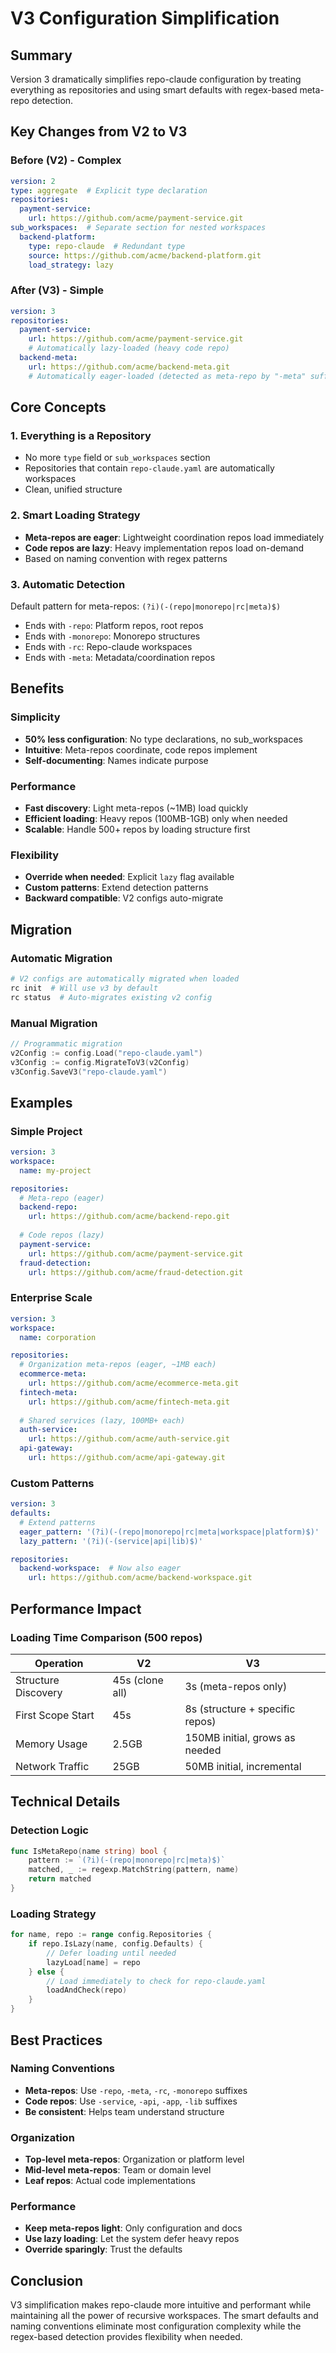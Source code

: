 # V3 Configuration Simplification

## Summary

Version 3 dramatically simplifies repo-claude configuration by treating everything as repositories and using smart defaults with regex-based meta-repo detection.

## Key Changes from V2 to V3

### Before (V2) - Complex
```yaml
version: 2
type: aggregate  # Explicit type declaration
repositories:
  payment-service:
    url: https://github.com/acme/payment-service.git
sub_workspaces:  # Separate section for nested workspaces
  backend-platform:
    type: repo-claude  # Redundant type
    source: https://github.com/acme/backend-platform.git
    load_strategy: lazy
```

### After (V3) - Simple
```yaml
version: 3
repositories:
  payment-service:
    url: https://github.com/acme/payment-service.git
    # Automatically lazy-loaded (heavy code repo)
  backend-meta:
    url: https://github.com/acme/backend-meta.git
    # Automatically eager-loaded (detected as meta-repo by "-meta" suffix)
```

## Core Concepts

### 1. Everything is a Repository
- No more `type` field or `sub_workspaces` section
- Repositories that contain `repo-claude.yaml` are automatically workspaces
- Clean, unified structure

### 2. Smart Loading Strategy
- **Meta-repos are eager**: Lightweight coordination repos load immediately
- **Code repos are lazy**: Heavy implementation repos load on-demand
- Based on naming convention with regex patterns

### 3. Automatic Detection
Default pattern for meta-repos: `(?i)(-(repo|monorepo|rc|meta)$)`
- Ends with `-repo`: Platform repos, root repos
- Ends with `-monorepo`: Monorepo structures
- Ends with `-rc`: Repo-claude workspaces
- Ends with `-meta`: Metadata/coordination repos

## Benefits

### Simplicity
- **50% less configuration**: No type declarations, no sub_workspaces
- **Intuitive**: Meta-repos coordinate, code repos implement
- **Self-documenting**: Names indicate purpose

### Performance
- **Fast discovery**: Light meta-repos (~1MB) load quickly
- **Efficient loading**: Heavy repos (100MB-1GB) only when needed
- **Scalable**: Handle 500+ repos by loading structure first

### Flexibility
- **Override when needed**: Explicit `lazy` flag available
- **Custom patterns**: Extend detection patterns
- **Backward compatible**: V2 configs auto-migrate

## Migration

### Automatic Migration
```bash
# V2 configs are automatically migrated when loaded
rc init  # Will use v3 by default
rc status  # Auto-migrates existing v2 config
```

### Manual Migration
```go
// Programmatic migration
v2Config := config.Load("repo-claude.yaml")
v3Config := config.MigrateToV3(v2Config)
v3Config.SaveV3("repo-claude.yaml")
```

## Examples

### Simple Project
```yaml
version: 3
workspace:
  name: my-project

repositories:
  # Meta-repo (eager)
  backend-repo:
    url: https://github.com/acme/backend-repo.git
    
  # Code repos (lazy)
  payment-service:
    url: https://github.com/acme/payment-service.git
  fraud-detection:
    url: https://github.com/acme/fraud-detection.git
```

### Enterprise Scale
```yaml
version: 3
workspace:
  name: corporation

repositories:
  # Organization meta-repos (eager, ~1MB each)
  ecommerce-meta:
    url: https://github.com/acme/ecommerce-meta.git
  fintech-meta:
    url: https://github.com/acme/fintech-meta.git
    
  # Shared services (lazy, 100MB+ each)
  auth-service:
    url: https://github.com/acme/auth-service.git
  api-gateway:
    url: https://github.com/acme/api-gateway.git
```

### Custom Patterns
```yaml
version: 3
defaults:
  # Extend patterns
  eager_pattern: '(?i)(-(repo|monorepo|rc|meta|workspace|platform)$)'
  lazy_pattern: '(?i)(-(service|api|lib)$)'

repositories:
  backend-workspace:  # Now also eager
    url: https://github.com/acme/backend-workspace.git
```

## Performance Impact

### Loading Time Comparison (500 repos)
| Operation | V2 | V3 |
|-----------|----|----|
| Structure Discovery | 45s (clone all) | 3s (meta-repos only) |
| First Scope Start | 45s | 8s (structure + specific repos) |
| Memory Usage | 2.5GB | 150MB initial, grows as needed |
| Network Traffic | 25GB | 50MB initial, incremental |

## Technical Details

### Detection Logic
```go
func IsMetaRepo(name string) bool {
    pattern := `(?i)(-(repo|monorepo|rc|meta)$)`
    matched, _ := regexp.MatchString(pattern, name)
    return matched
}
```

### Loading Strategy
```go
for name, repo := range config.Repositories {
    if repo.IsLazy(name, config.Defaults) {
        // Defer loading until needed
        lazyLoad[name] = repo
    } else {
        // Load immediately to check for repo-claude.yaml
        loadAndCheck(repo)
    }
}
```

## Best Practices

### Naming Conventions
- **Meta-repos**: Use `-repo`, `-meta`, `-rc`, `-monorepo` suffixes
- **Code repos**: Use `-service`, `-api`, `-app`, `-lib` suffixes
- **Be consistent**: Helps team understand structure

### Organization
- **Top-level meta-repos**: Organization or platform level
- **Mid-level meta-repos**: Team or domain level
- **Leaf repos**: Actual code implementations

### Performance
- **Keep meta-repos light**: Only configuration and docs
- **Use lazy loading**: Let the system defer heavy repos
- **Override sparingly**: Trust the defaults

## Conclusion

V3 simplification makes repo-claude more intuitive and performant while maintaining all the power of recursive workspaces. The smart defaults and naming conventions eliminate most configuration complexity while the regex-based detection provides flexibility when needed.